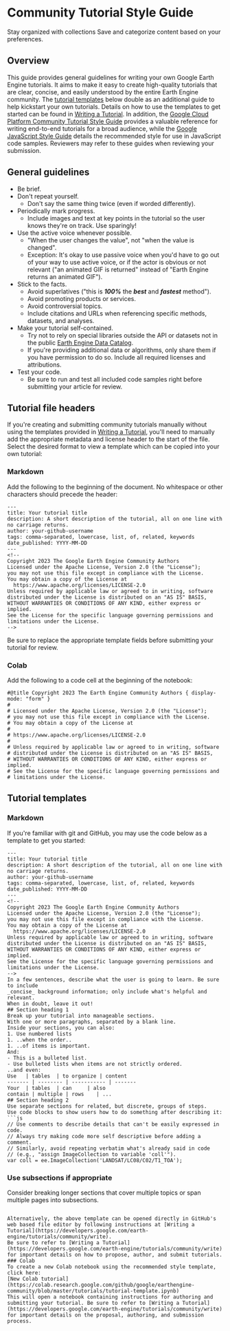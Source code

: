  
#  Community Tutorial Style Guide 
Stay organized with collections  Save and categorize content based on your preferences. 
## Overview
This guide provides general guidelines for writing your own Google Earth Engine tutorials. It aims to make it easy to create high-quality tutorials that are clear, concise, and easily understood by the entire Earth Engine community.
The [tutorial templates](https://developers.google.com/earth-engine/tutorials/community/styleguide#tutorial_templates) below double as an additional guide to help kickstart your own tutorials. Details on how to use the templates to get started can be found in [Writing a Tutorial](https://developers.google.com/earth-engine/tutorials/community/write).
In addition, the [Google Cloud Platform Community Tutorial Style Guide](https://cloud.google.com/community/tutorials/styleguide) provides a valuable reference for writing end-to-end tutorials for a broad audience, while the [Google JavaScript Style Guide](https://google.github.io/styleguide/jsguide.html) details the recommended style for use in JavaScript code samples. Reviewers may refer to these guides when reviewing your submission.
## General guidelines
  * Be brief.
  * Don't repeat yourself. 
    * Don't say the same thing twice (even if worded differently).
  * Periodically mark progress. 
    * Include images and text at key points in the tutorial so the user knows they're on track. Use sparingly!
  * Use the active voice whenever possible. 
    * "When the user changes the value", not "when the value is changed".
    * Exception: It's okay to use passive voice when you'd have to go out of your way to use active voice, or if the actor is obvious or not relevant ("an animated GIF is returned" instead of "Earth Engine returns an animated GIF").
  * Stick to the facts. 
    * Avoid superlatives ("this is **_100%_** the **_best_** and **_fastest_** method").
    * Avoid promoting products or services.
    * Avoid controversial topics.
    * Include citations and URLs when referencing specific methods, datasets, and analyses.
  * Make your tutorial self-contained. 
    * Try not to rely on special libraries outside the API or datasets not in the public [Earth Engine Data Catalog](https://developers.google.com/earth-engine/datasets/).
    * If you're providing additional data or algorithms, only share them if you have permission to do so. Include all required licenses and attributions.
  * Test your code. 
    * Be sure to run and test all included code samples right before submitting your article for review.


## Tutorial file headers
If you're creating and submitting community tutorials manually without using the templates provided in [Writing a Tutorial](https://developers.google.com/earth-engine/tutorials/community/write), you'll need to manually add the appropriate metadata and license header to the start of the file. Select the desired format to view a template which can be copied into your own tutorial:
### Markdown
Add the following to the beginning of the document. No whitespace or other characters should precede the header:
```
---
title: Your tutorial title
description: A short description of the tutorial, all on one line with no carriage returns.
author: your-github-username
tags: comma-separated, lowercase, list, of, related, keywords
date_published: YYYY-MM-DD
---
<!--
Copyright 2023 The Google Earth Engine Community Authors
Licensed under the Apache License, Version 2.0 (the "License");
you may not use this file except in compliance with the License.
You may obtain a copy of the License at
  https://www.apache.org/licenses/LICENSE-2.0
Unless required by applicable law or agreed to in writing, software
distributed under the License is distributed on an "AS IS" BASIS,
WITHOUT WARRANTIES OR CONDITIONS OF ANY KIND, either express or implied.
See the License for the specific language governing permissions and
limitations under the License.
-->

```

Be sure to replace the appropriate template fields before submitting your tutorial for review.
### Colab
Add the following to a code cell at the beginning of the notebook:
```
#@title Copyright 2023 The Earth Engine Community Authors { display-mode: "form" }
#
# Licensed under the Apache License, Version 2.0 (the "License");
# you may not use this file except in compliance with the License.
# You may obtain a copy of the License at
#
# https://www.apache.org/licenses/LICENSE-2.0
#
# Unless required by applicable law or agreed to in writing, software
# distributed under the License is distributed on an "AS IS" BASIS,
# WITHOUT WARRANTIES OR CONDITIONS OF ANY KIND, either express or implied.
# See the License for the specific language governing permissions and
# limitations under the License.

```

## Tutorial templates
### Markdown
If you're familiar with git and GitHub, you may use the code below as a template to get you started:
```
---
title: Your tutorial title
description: A short description of the tutorial, all on one line with no carriage returns.
author: your-github-username
tags: comma-separated, lowercase, list, of, related, keywords
date_published: YYYY-MM-DD
---
<!--
Copyright 2023 The Google Earth Engine Community Authors
Licensed under the Apache License, Version 2.0 (the "License");
you may not use this file except in compliance with the License.
You may obtain a copy of the License at
  https://www.apache.org/licenses/LICENSE-2.0
Unless required by applicable law or agreed to in writing, software
distributed under the License is distributed on an "AS IS" BASIS,
WITHOUT WARRANTIES OR CONDITIONS OF ANY KIND, either express or implied.
See the License for the specific language governing permissions and
limitations under the License.
-->
In a few sentences, describe what the user is going to learn. Be sure to include
_concise_ background information; only include what's helpful and relevant.
When in doubt, leave it out!
## Section heading 1
Break up your tutorial into manageable sections.
With one or more paragraphs, separated by a blank line.
Inside your sections, you can also:
1. Use numbered lists
1. ..when the order..
1. ..of items is important.
And:
- This is a bulleted list.
- Use bulleted lists when items are not strictly ordered.
..and even:
Use   | tables  | to organize | content
------- | -------- | ----------- | -------
Your  | tables  | can     | also
contain | multiple | rows    | ...
## Section heading 2
Use separate sections for related, but discrete, groups of steps.
Use code blocks to show users how to do something after describing it:
```js
// Use comments to describe details that can't be easily expressed in code.
// Always try making code more self descriptive before adding a comment.
// Similarly, avoid repeating verbatim what's already said in code
// (e.g., "assign ImageCollection to variable 'coll'").
var coll = ee.ImageCollection('LANDSAT/LC08/C02/T1_TOA');
```
### Use subsections if appropriate
Consider breaking longer sections that cover multiple topics or span multiple
pages into subsections.

```

Alternatively, the above template can be opened directly in GitHub's web based file editor by following instructions at [Writing a Tutorial](https://developers.google.com/earth-engine/tutorials/community/write).
Be sure to refer to [Writing a Tutorial](https://developers.google.com/earth-engine/tutorials/community/write) for important details on how to propose, author, and submit tutorials.
### Colab
To create a new Colab notebook using the recommended style template, click here:
[New Colab tutorial](https://colab.research.google.com/github/google/earthengine-community/blob/master/tutorials/tutorial-template.ipynb)
This will open a notebook containing instructions for authoring and submitting your tutorial. Be sure to refer to [Writing a Tutorial](https://developers.google.com/earth-engine/tutorials/community/write) for important details on the proposal, authoring, and submission process.
